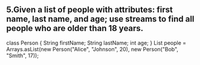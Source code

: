 ## 5.Given a list of people with attributes: first name, last name, and age; use streams to find all people who are older than 18 years.
class Person {
String firstName;
String lastName;
int age;
}
List<Person> people = Arrays.asList(new Person("Alice", "Johnson", 20), new Person("Bob", "Smith", 17));
